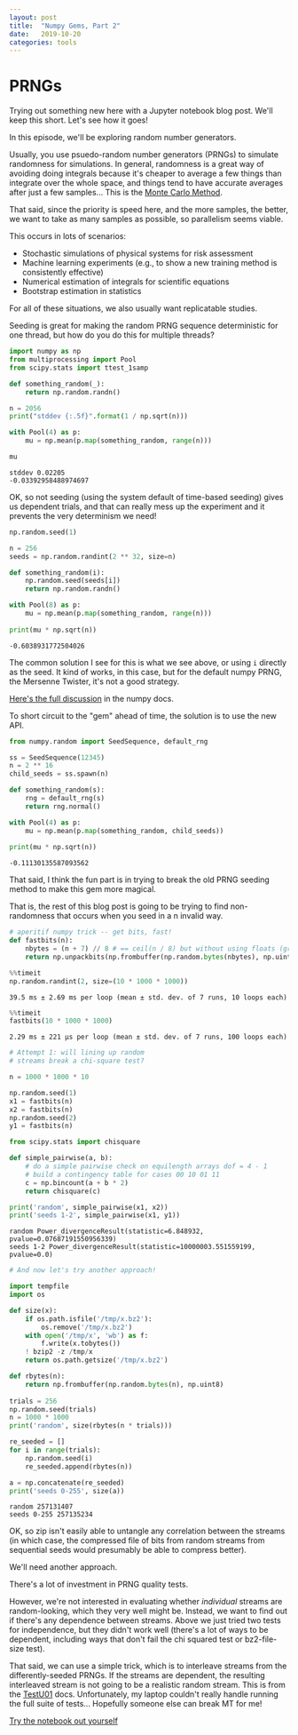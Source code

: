 ```yaml
---
layout: post
title:  "Numpy Gems, Part 2"
date:   2019-10-20
categories: tools 
---
```


# PRNGs

Trying out something new here with a Jupyter notebook blog post. We'll keep this short. Let's see how it goes!

In this episode, we'll be exploring random number generators.

Usually, you use psuedo-random number generators (PRNGs) to simulate randomness for simulations. In general, randomness is a great way of avoiding doing integrals because it's cheaper to average a few things than integrate over the whole space, and things tend to have accurate averages after just a few samples... This is the [Monte Carlo Method](https://en.wikipedia.org/wiki/Monte_Carlo_method).

That said, since the priority is speed here, and the more samples, the better, we want to take as many samples as possible, so parallelism seems viable.

This occurs in lots of scenarios:

* Stochastic simulations of physical systems for risk assessment
* Machine learning experiments (e.g., to show a new training method is consistently effective)
* Numerical estimation of integrals for scientific equations
* Bootstrap estimation in statistics

For all of these situations, we also usually want replicatable studies.

Seeding is great for making the random PRNG sequence deterministic for one thread, but how do you do this for multiple threads?


```python
import numpy as np
from multiprocessing import Pool
from scipy.stats import ttest_1samp

def something_random(_):
    return np.random.randn()

n = 2056
print("stddev {:.5f}".format(1 / np.sqrt(n)))

with Pool(4) as p:
    mu = np.mean(p.map(something_random, range(n)))

mu
```

    stddev 0.02205
    -0.03392958488974697



OK, so not seeding (using the system default of time-based seeding) gives us dependent trials, and that can really mess up the experiment and it prevents the very determinism we need!


```python
np.random.seed(1)

n = 256
seeds = np.random.randint(2 ** 32, size=n)

def something_random(i):
    np.random.seed(seeds[i])
    return np.random.randn()

with Pool(8) as p:
    mu = np.mean(p.map(something_random, range(n)))
    
print(mu * np.sqrt(n))
```

    -0.6038931772504026


The common solution I see for this is what we see above, or using `i` directly as the seed. It kind of works, in this case, but for the default numpy PRNG, the Mersenne Twister, it's not a good strategy.

[Here's the full discussion](https://docs.scipy.org/doc/numpy/reference/random/parallel.html#seedsequence-spawning) in the numpy docs.

To short circuit to the "gem" ahead of time, the solution is to use the new API.


```python
from numpy.random import SeedSequence, default_rng

ss = SeedSequence(12345)
n = 2 ** 16
child_seeds = ss.spawn(n)

def something_random(s):
    rng = default_rng(s)
    return rng.normal()

with Pool(4) as p:
    mu = np.mean(p.map(something_random, child_seeds))
    
print(mu * np.sqrt(n))
```

    -0.11130135587093562


That said, I think the fun part is in trying to break the old PRNG seeding method to make this gem more magical.

That is, the rest of this blog post is going to be trying to find non-randomness that occurs when you seed in a n invalid way.


```python
# aperitif numpy trick -- get bits, fast!
def fastbits(n):
    nbytes = (n + 7) // 8 # == ceil(n / 8) but without using floats (gross!)
    return np.unpackbits(np.frombuffer(np.random.bytes(nbytes), np.uint8))[:n]
```


```python
%%timeit
np.random.randint(2, size=(10 * 1000 * 1000))
```

    39.5 ms ± 2.69 ms per loop (mean ± std. dev. of 7 runs, 10 loops each)



```python
%%timeit
fastbits(10 * 1000 * 1000)
```

    2.29 ms ± 221 µs per loop (mean ± std. dev. of 7 runs, 100 loops each)



```python
# Attempt 1: will lining up random
# streams break a chi-square test?

n = 1000 * 1000 * 10

np.random.seed(1)
x1 = fastbits(n)
x2 = fastbits(n)
np.random.seed(2)
y1 = fastbits(n)

from scipy.stats import chisquare

def simple_pairwise(a, b):
    # do a simple pairwise check on equilength arrays dof = 4 - 1
    # build a contingency table for cases 00 10 01 11
    c = np.bincount(a + b * 2)
    return chisquare(c)

print('random', simple_pairwise(x1, x2))
print('seeds 1-2', simple_pairwise(x1, y1))
```

    random Power_divergenceResult(statistic=6.848932, pvalue=0.07687191550956339)
    seeds 1-2 Power_divergenceResult(statistic=10000003.551559199, pvalue=0.0)



```python
# And now let's try another approach!

import tempfile
import os

def size(x):
    if os.path.isfile('/tmp/x.bz2'):
        os.remove('/tmp/x.bz2')
    with open('/tmp/x', 'wb') as f:
        f.write(x.tobytes())
    ! bzip2 -z /tmp/x
    return os.path.getsize('/tmp/x.bz2')

def rbytes(n):
    return np.frombuffer(np.random.bytes(n), np.uint8)
    
trials = 256
np.random.seed(trials)
n = 1000 * 1000
print('random', size(rbytes(n * trials)))

re_seeded = []
for i in range(trials):
    np.random.seed(i)
    re_seeded.append(rbytes(n))

a = np.concatenate(re_seeded)
print('seeds 0-255', size(a))
```

    random 257131407
    seeds 0-255 257135234


OK, so zip isn't easily able to untangle any correlation between the streams (in which case, the compressed file of bits from random streams from sequential seeds would presumably be able to compress better).

We'll need another approach.

There's a lot of investment in PRNG quality tests.

However, we're not interested in evaluating whether _individual_ streams are random-looking, which they very well might be. Instead, we want to find out if there's any dependence between streams. Above we just tried two tests for independence, but they didn't work well (there's a lot of ways to be dependent, including ways that don't fail the chi squared test or bz2-file-size test).

That said, we can use a simple trick, which is to interleave streams from the differently-seeded PRNGs. If the streams are dependent, the resulting interleaved stream is not going to be a realistic random stream. This is from the [TestU01](https://www.iro.umontreal.ca/~lecuyer/myftp/papers/testu01.pdf) docs. Unfortunately, my laptop couldn't really handle running the full suite of tests... Hopefully someone else can break MT for me!

[Try the notebook out yourself](/assets/2019-10-20-prngs.ipynb)
